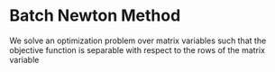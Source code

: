 # Batch Newton Method

We solve an optimization problem over matrix variables such that the objective function is separable with respect to the rows of the matrix variable
